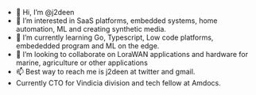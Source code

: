 - 👋 Hi, I’m @j2deen
- 👀 I’m interested in SaaS platforms, embedded systems, home automation, ML and creating synthetic media.
- 🌱 I’m currently learning Go, Typescript, Low code platforms, embededded program and ML on the edge.
- 💞️ I’m looking to collaborate on LoraWAN applications and hardware for marine, agriculture or other applications
- 📫 Best way to reach me is j2deen at twitter and gmail.
- Currently CTO for Vindicia division and tech fellow at Amdocs.

<!---
j2deen/j2deen is a ✨ special ✨ repository because its `README.md` (this file) appears on your GitHub profile.
You can click the Preview link to take a look at your changes.
--->
